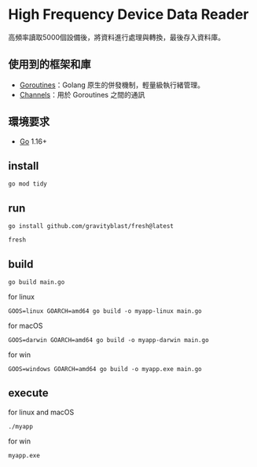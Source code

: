 # High Frequency Device Data Reader

高頻率讀取5000個設備後，將資料進行處理與轉換，最後存入資料庫。

## 使用到的框架和庫

- [Goroutines](https://tour.golang.org/concurrency/1)：Golang 原生的併發機制，輕量級執行緒管理。
- [Channels](https://tour.golang.org/concurrency/2)：用於 Goroutines 之間的通訊

## 環境要求

- [Go](https://golang.org/dl/) 1.16+

## install

```
go mod tidy
```

## run

```
go install github.com/gravityblast/fresh@latest
```

```
fresh
```

## build

```
go build main.go
```


for linux
```
GOOS=linux GOARCH=amd64 go build -o myapp-linux main.go
```


for macOS

```
GOOS=darwin GOARCH=amd64 go build -o myapp-darwin main.go
```

for win

```
GOOS=windows GOARCH=amd64 go build -o myapp.exe main.go
```

## execute

for linux and macOS

```
./myapp
```

for win

```
myapp.exe
```